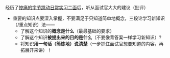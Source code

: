 经历了[惨痛的字节跳动日常实习二面](https://blog.csdn.net/qq_45704942/article/details/121569141?spm=1001.2014.3001.5502)后，听从面试官大大的建议（批评）

- 重要的知识点要深入掌握，不要满足于只知道简单地概念，三段论学习新知识（/重点知识）法——
  - 了解这个知识的**概念是什么**（最最基础的要求）
  - 了解这个知识**被提出来的目的是什么**（不要像背答案一样学习新知识）?
  - 将知识**用一句话（简练地）说清楚**（一步抓住面试官想要知道的内容，再拓展开来讲）！

